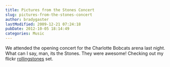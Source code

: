 ```yaml
---
title: Pictures from the Stones Concert
slug: pictures-from-the-stones-concert
author: bradygaster
lastModified: 2009-12-21 07:24:18
pubDate: 2012-10-05 18:14:49
categories: Music
---
```


We attended the opening concert for the Charlotte Bobcats arena last night. What can I say, man, its the Stones. They were awesome! Checking out my flickr
<a href="http://www.flickr.com/photos/bradygaster/tags/rollingstones/">rollingstones</a>  set.
